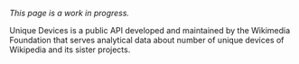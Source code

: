 *This page is a work in progress.*

Unique Devices is a public API developed and maintained by the Wikimedia Foundation that serves analytical
data about number of unique devices of Wikipedia and its sister projects. 